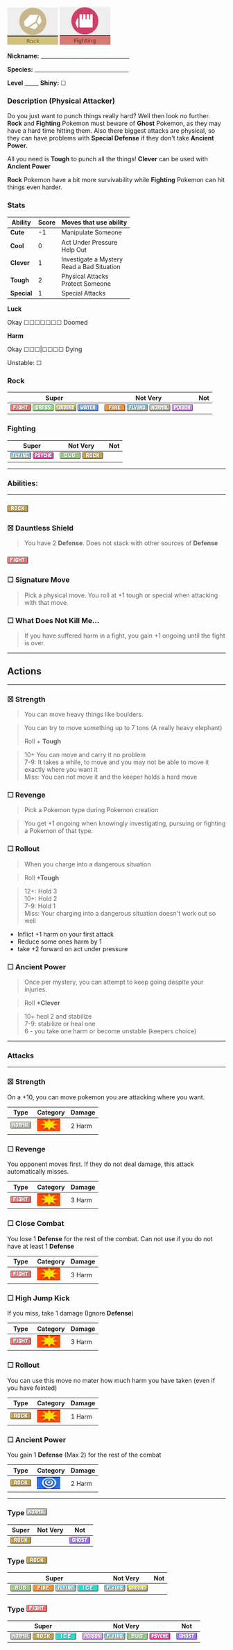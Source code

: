 ![normal](images/rock.png) ![normal](images/fighting.png)

**Nickname:** \_\_\_\_\_\_\_\_\_\_\_\_\_\_\_\_\_\_\_\_\_\_\_\_\_\_\_\_\_\_\_\_

**Species:** \_\_\_\_\_\_\_\_\_\_\_\_\_\_\_\_\_\_\_\_\_\_\_\_\_\_\_\_\_\_\_\_\_\_

**Level** _\_\_\_\_   **Shiny:** ☐

### Description (Physical Attacker)

Do you just want to punch things really hard? Well then look no further. **Rock** and **Fighting** Pokemon must beware of **Ghost** Pokemon, as they may have a hard time hitting them. Also there biggest attacks are physical, so they can have problems with **Special Defense** if they don't take **Ancient Power.**

All you need is **Tough** to punch all the things! **Clever** can be used with **Ancient Power**

**Rock** Pokemon have a bit more survivability while **Fighting** Pokemon can hit things even harder.

### Stats


 |      Ability                   | Score | Moves that use ability                         |
 |--------------------------------|---------|-----------------------------|
 | **Cute**  | -1| Manipulate Someone <br/> |
 | **Cool**  | 0| Act Under Pressure <br/> Help Out |
 | **Clever**| 1 | Investigate a Mystery <br/> Read a Bad Situation |
 | **Tough** | 2| Physical Attacks <br/> Protect Someone |
 | **Special** | 1 | Special Attacks <br/> |

**Luck**

Okay ☐☐☐☐☐☐☐ Doomed

**Harm**

Okay ☐☐☐|☐☐☐☐ Dying

Unstable: ☐

### Rock

 |   Super                        | Not Very| Not                         |
 |--------------------------------|---------|-----------------------------|
 | ![](images/FightingIC_Big.webp) ![](images/GrassIC_Big.webp) ![](images/GroundIC_Big.webp) ![](images/WaterIC_Big.webp)| ![](images/FireIC_Big.webp) ![](images/FlyingIC_Big.webp) ![](images/NormalIC_Big.webp) ![](images/PoisonIC_Big.webp)| |

### Fighting

 |   Super                        | Not Very| Not                         |
 |--------------------------------|---------|-----------------------------|
  | ![](images/FlyingIC_Big.webp)  ![](images/PsychicIC_Big.webp) | ![](images/BugIC_Big.webp) ![](images/RockIC_Big.webp)  | |

---

### Abilities:

---

### ![](images/RockIC_Big.webp)

### ☒ Dauntless Shield 
> You have 2 **Defense**. Does not stack with other sources of **Defense**

### ![](images/FightingIC_Big.webp)

### ☐ Signature Move 
> Pick a physical move. You roll at +1 tough or special when attacking with that move.

### ☐ What Does Not Kill Me... 
> If you have suffered harm in a fight, you gain +1 ongoing until the fight is over.

---

## Actions

---

### ☒ Strength

> You can move heavy things like boulders.

> You can try to move something up to 7 tons (A really heavy elephant)  
> 
> Roll + **Tough**  

> 10+ You can move and carry it no problem  
> 7-9: It takes a while, to move and you may not be able to move it exactly where you want it  
> Miss: You can not move it and the keeper holds a hard move  

### ☐ Revenge

> Pick a Pokemon type during Pokemon creation

> You get +1 ongoing when knowingly investigating, pursuing or fighting a Pokemon of that type.


### ☐ Rollout

> When you charge into a dangerous situation

> Roll **+Tough**

> 12+: Hold 3  
> 10+: Hold 2  
> 7-9: Hold 1  
> Miss: Your charging into a dangerous situation doesn't work out so well  

* Inflict +1 harm on your first attack
* Reduce some ones harm by 1
* take +2 forward on act under pressure

### ☐ Ancient Power

> Once per mystery, you can attempt to keep going despite your injuries.

> Roll **+Clever**

> 10+ heal 2 and stabilize  
> 7-9: stabilize or heal one  
> 6 - you take one harm or become unstable (keepers choice)  

---
### Attacks
---

### ☒ Strength

On a +10, you can move pokemon you are attacking where you want.


  | Type        | Category   | Damage      |
 | ----------- | ------------ | ----------- |
 | ![](images/NormalIC_Big.webp)| ![](images/physical.png)| 2 Harm |


### ☐ Revenge

You opponent moves first. If they do not deal damage, this attack automatically misses.

 | Type        | Category   | Damage      |
 | ----------- | ------------ | ----------- |
 | ![](images/FightingIC_Big.webp)| ![](images/physical.png)| 3 Harm |


### ☐ Close Combat

You lose 1 **Defense** for the rest of the combat. Can not use if you do not have at least 1 **Defense**


 | Type        | Category   | Damage      |
 | ----------- | ------------ | ----------- |
 | ![](images/FightingIC_Big.webp)| ![](images/physical.png)| 3 Harm |


### ☐ High Jump Kick

If you miss, take 1 damage (Ignore **Defense**)


 | Type        | Category   | Damage      |
 | ----------- | ------------ | ----------- |
 | ![](images/FightingIC_Big.webp)| ![](images/physical.png)| 3 Harm |


### ☐ Rollout

You can use this move no mater how much harm you have taken (even if you have feinted)


 | Type        | Category   | Damage      |
 | ----------- | ------------ | ----------- |
 | ![](images/RockIC_Big.webp)| ![](images/physical.png)| 1 Harm |


### ☐ Ancient Power

You gain 1 **Defense** (Max 2) for the rest of the combat

 | Type        | Category   | Damage      |
 | ----------- | ------------ | ----------- |
 | ![](images/RockIC_Big.webp)| ![](images/special.png)| 2 Harm |

---

### Type ![](images/NormalIC_Big.webp)

 |   Super                        | Not Very| Not                         |
 |--------------------------------|---------|-----------------------------|
 | ![](images/RockIC_Big.webp)|         | ![](images/GhostIC_Big.webp)|


### Type ![](images/RockIC_Big.webp)

 |   Super                        | Not Very| Not                         |
 |--------------------------------|---------|-----------------------------|
 | ![](images/BugIC_Big.webp) ![](images/FireIC_Big.webp) ![](images/FlyingIC_Big.webp) ![](images/IceIC_Big.webp) | ![](images/FlyingIC_Big.webp) ![](images/GroundIC_Big.webp) | |

### Type ![](images/FightingIC_Big.webp)

 |   Super                        | Not Very| Not                         |
 |--------------------------------|---------|-----------------------------|
 | ![](images/NormalIC_Big.webp) ![](images/RockIC_Big.webp) ![](images/IceIC_Big.webp)| ![](images/PoisonIC_Big.webp) ![](images/FlyingIC_Big.webp) ![](images/BugIC_Big.webp) ![](images/PsychicIC_Big.webp)        | ![](images/GhostIC_Big.webp) |
